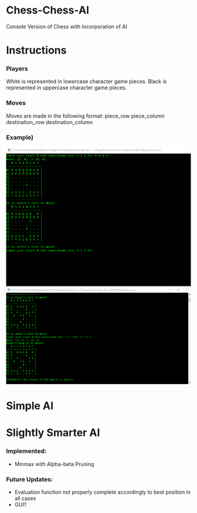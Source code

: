 # Chess-Chess-AI
Console Version of Chess with Incorporation of AI

# Instructions
  ### Players
  White is represented in lowercase character game pieces. Black is represented in uppercase character game pieces.
  
  ### Moves 
  Moves are made in the following format: piece_row piece_column destination_row destination_column
  
  ### Example)
  <img src='Move Instructions.png'>
  
  
  <img src='Checkmate.png'>
  
# Simple AI


# Slightly Smarter AI
### Implemented:
  - Minmax with Alpha-beta Pruning
 
### Future Updates:
  - Evaluation function not properly complete accordingly to best position in all cases
  - GUI?
